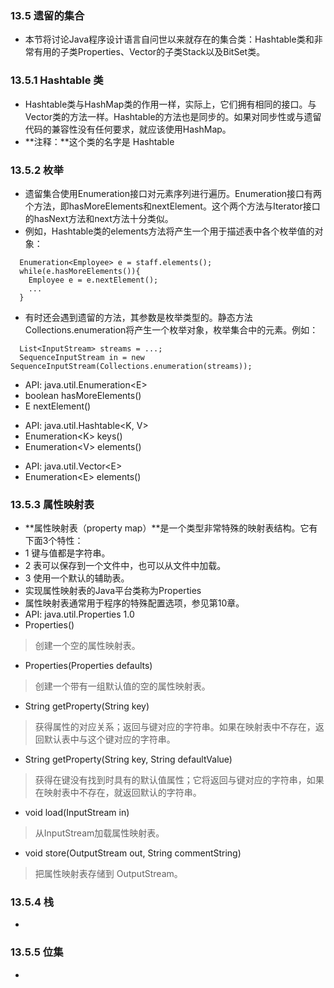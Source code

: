 ### 13.5 遗留的集合
- 本节将讨论Java程序设计语言自问世以来就存在的集合类：Hashtable类和非常有用的子类Properties、Vector的子类Stack以及BitSet类。
### 13.5.1 Hashtable 类
- Hashtable类与HashMap类的作用一样，实际上，它们拥有相同的接口。与Vector类的方法一样。Hashtable的方法也是同步的。如果对同步性或与遗留代码的兼容性没有任何要求，就应该使用HashMap。
- **注释：**这个类的名字是 Hashtable
### 13.5.2 枚举
- 遗留集合使用Enumeration接口对元素序列进行遍历。Enumeration接口有两个方法，即hasMoreElements和nextElement。这个两个方法与Iterator接口的hasNext方法和next方法十分类似。
- 例如，Hashtable类的elements方法将产生一个用于描述表中各个枚举值的对象：
```
  Enumeration<Employee> e = staff.elements();
  while(e.hasMoreElements()){
    Employee e = e.nextElement();
    ...
  }
```
- 有时还会遇到遗留的方法，其参数是枚举类型的。静态方法Collections.enumeration将产生一个枚举对象，枚举集合中的元素。例如：
```
  List<InputStream> streams = ...;
  SequenceInputStream in = new SequenceInputStream(Collections.enumeration(streams));
```
- API: java.util.Enumeration\<E\> 
- boolean hasMoreElements()
- E nextElement()
> 
- API: java.util.Hashtable\<K, V\>
- Enumeration\<K\> keys()
- Enumeration\<V\> elements()
>
- API: java.util.Vector\<E\>
- Enumeration\<E\> elements()
> 
### 13.5.3 属性映射表
- **属性映射表（property map）**是一个类型非常特殊的映射表结构。它有下面3个特性：
- 1 键与值都是字符串。
- 2 表可以保存到一个文件中，也可以从文件中加载。
- 3 使用一个默认的辅助表。
- 实现属性映射表的Java平台类称为Properties
- 属性映射表通常用于程序的特殊配置选项，参见第10章。
- API: java.util.Properties 1.0
- Properties()
> 创建一个空的属性映射表。
- Properties(Properties defaults)
> 创建一个带有一组默认值的空的属性映射表。
- String getProperty(String key)
> 获得属性的对应关系；返回与键对应的字符串。如果在映射表中不存在，返回默认表中与这个键对应的字符串。
- String getProperty(String key, String defaultValue)
> 获得在键没有找到时具有的默认值属性；它将返回与键对应的字符串，如果在映射表中不存在，就返回默认的字符串。
- void load(InputStream in)
> 从InputStream加载属性映射表。
- void store(OutputStream out, String commentString)
> 把属性映射表存储到 OutputStream。
### 13.5.4 栈
- 
### 13.5.5 位集
- 
